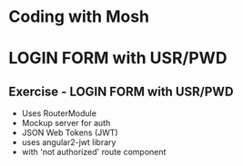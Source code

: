 # Coding with Mosh

# LOGIN FORM with USR/PWD

## Exercise - LOGIN FORM with USR/PWD

- Uses RouterModule
- Mockup server for auth
- JSON Web Tokens (JWT)
- uses angular2-jwt library
- with 'not authorized' route component
